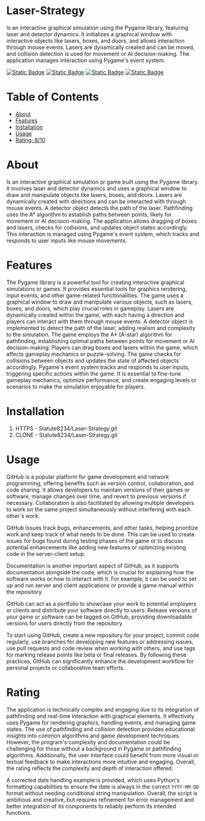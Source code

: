 # Laser-Strategy
Is an interactive graphical simulation using the Pygame library, featuring laser and detector dynamics. It initializes a graphical window with interactive objects like lasers, boxes, and doors, and allows interaction through mouse events. Lasers are dynamically created and can be moved, and collision detection is used for movement or AI decision-making. The application manages interaction using Pygame's event system.

[![Static Badge](https://img.shields.io/badge/pygame-maroon)](https://pypi.org/project/pygame/)
[![Static Badge](https://img.shields.io/badge/random,-silver)](https://pypi.org/project/random,/)
[![Static Badge](https://img.shields.io/badge/pathfinding-teal)](https://pypi.org/project/pathfinding/)
[![Static Badge](https://img.shields.io/badge/numpy-brown)](https://pypi.org/project/numpy/)

# Table of Contents

- [About](#about)
- [Features](#features)
- [Installation](#installation)
- [Usage](#usage)
- [Rating: 8/10](#rating)

# About
Is an interactive graphical simulation or game built using the Pygame library. It involves laser and detector dynamics and uses a graphical window to draw and manipulate objects like lasers, boxes, and doors. Lasers are dynamically created with directions and can be interacted with through mouse events. A detector object detects the path of the laser. Pathfinding uses the A* algorithm to establish paths between points, likely for movement or AI decision-making. The application allows dragging of boxes and lasers, checks for collisions, and updates object states accordingly. This interaction is managed using Pygame's event system, which tracks and responds to user inputs like mouse movements.

# Features
The Pygame library is a powerful tool for creating interactive graphical simulations or games. It provides essential tools for graphics rendering, input events, and other game-related functionalities. The game uses a graphical window to draw and manipulate various objects, such as lasers, boxes, and doors, which play crucial roles in gameplay. Lasers are dynamically created within the game, with each having a direction and players can interact with them through mouse events. A detector object is implemented to detect the path of the laser, adding realism and complexity to the simulation. The game employs the A* (A-star) algorithm for pathfinding, establishing optimal paths between points for movement or AI decision-making. Players can drag boxes and lasers within the game, which affects gameplay mechanics or puzzle-solving. The game checks for collisions between objects and updates the state of affected objects accordingly. Pygame's event system tracks and responds to user inputs, triggering specific actions within the game. It is essential to fine-tune gameplay mechanics, optimize performance, and create engaging levels or scenarios to make the simulation enjoyable for players.

# Installation
1) HTTPS - Statute8234/Laser-Strategy.git
2) CLONE - Statute8234/Laser-Strategy.git
   
# Usage
GitHub is a popular platform for game development and network programming, offering benefits such as version control, collaboration, and code sharing. It allows developers to maintain versions of their games or software, manage changes over time, and revert to previous versions if necessary. Collaboration is also facilitated by allowing multiple developers to work on the same project simultaneously without interfering with each other's work.

GitHub Issues track bugs, enhancements, and other tasks, helping prioritize work and keep track of what needs to be done. This can be used to create issues for bugs found during testing phases of the game or to discuss potential enhancements like adding new features or optimizing existing code in the server-client setup.

Documentation is another important aspect of GitHub, as it supports documentation alongside the code, which is crucial for explaining how the software works or how to interact with it. For example, it can be used to set up and run server and client applications or provide a game manual within the repository.

GitHub can act as a portfolio to showcase your work to potential employers or clients and distribute your software directly to users. Release versions of your game or software can be tagged on GitHub, providing downloadable versions for users directly from the repository.

To start using GitHub, create a new repository for your project, commit code regularly, use branches for developing new features or addressing issues, use pull requests and code review when working with others, and use tags for marking release points like beta or final releases. By following these practices, GitHub can significantly enhance the development workflow for personal projects or collaborative team efforts.

# Rating
The application is technically complex and engaging due to its integration of pathfinding and real-time interaction with graphical elements. It effectively uses Pygame for rendering graphics, handling events, and managing game states. The use of pathfinding and collision detection provides educational insights into common algorithms and game development techniques. However, the program's complexity and documentation could be challenging for those without a background in Pygame or pathfinding algorithms. Additionally, the user interface could benefit from more visual or textual feedback to make interactions more intuitive and engaging. Overall, the rating reflects the complexity and depth of interaction offered.

A corrected date handling example is provided, which uses Python's formatting capabilities to ensure the date is always in the correct `YYYY-MM-DD` format without needing conditional string manipulation. Overall, the script is ambitious and creative, but requires refinement for error management and better integration of its components to reliably perform its intended functions.
